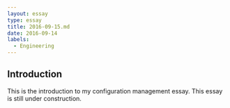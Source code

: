 ```yaml
---
layout: essay
type: essay
title: 2016-09-15.md
date: 2016-09-14
labels:
  - Engineering
---
```



## Introduction

This is the introduction to my configuration management essay. This essay is still under construction.

